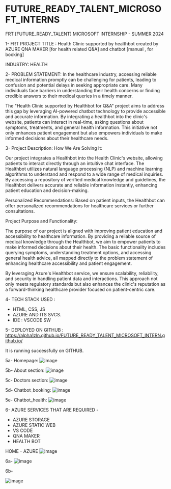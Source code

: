 # FUTURE_READY_TALENT_MICROSOFT_INTERNS
FRT [FUTURE_READY_TALENT] MICROSOFT INTERNSHIP - SUMMER 2024

1- FRT PROJECT TITLE : 
Health Clinic supported by healthbot created by AZURE QNA MAKER [for health related Q&A] and chatbot [manual , for booking]

INDUSTRY: HEALTH


2-
PROBLEM STATEMENT:
In the healthcare industry, accessing reliable medical information promptly can be challenging for patients, leading to confusion and potential delays in seeking appropriate care. Many individuals face barriers in understanding their health concerns or finding credible answers to their medical queries in a timely manner.

The "Health Clinic supported by Healthbot for Q&A" project aims to address this gap by leveraging AI-powered chatbot technology to provide accessible and accurate information. By integrating a healthbot into the clinic's website, patients can interact in real-time, asking questions about symptoms, treatments, and general health information. This initiative not only enhances patient engagement but also empowers individuals to make informed decisions about their healthcare needs.




3-
Project Description:
How We Are Solving It:

Our project integrates a Healthbot into the Health Clinic's website, allowing patients to interact directly through an intuitive chat interface. The Healthbot utilizes natural language processing (NLP) and machine learning algorithms to understand and respond to a wide range of medical inquiries. By accessing a repository of verified medical knowledge and guidelines, the Healthbot delivers accurate and reliable information instantly, enhancing patient education and decision-making.

Personalized Recommendations: Based on patient inputs, the Healthbot can offer personalized recommendations for healthcare services or further consultations.


Project Purpose and Functionality:

The purpose of our project is aligned with improving patient education and accessibility to healthcare information. By providing a reliable source of medical knowledge through the Healthbot, we aim to empower patients to make informed decisions about their health. The basic functionality includes querying symptoms, understanding treatment options, and accessing general health advice, all mapped directly to the problem statement of enhancing healthcare accessibility and patient engagement.

By leveraging Azure's Healthbot service, we ensure scalability, reliability, and security in handling patient data and interactions. This approach not only meets regulatory standards but also enhances the clinic's reputation as a forward-thinking healthcare provider focused on patient-centric care.




4- TECH STACK USED : 
  - HTML, CSS, JS
  - AZURE AND ITS SVCS.
  - IDE : VSCODE SW



5-
DEPLOYED ON GITHUB : 
https://alpha1zln.github.io/FUTURE_READY_TALENT_MICROSOFT_INTERN.github.io/

It is running successfully on GITHUB.

5a- Homepage:
![image](https://github.com/Alpha1zln/FUTURE_READY_TALENT_MICROSOFT_INTERN.github.io/assets/98889077/028436ba-5b5b-4ab8-bbd2-16ba5419003b)

5b- About section:
![image](https://github.com/Alpha1zln/FUTURE_READY_TALENT_MICROSOFT_INTERN.github.io/assets/98889077/c34a2610-3386-4ef7-af46-07128bf9ed66)

5c- Doctors section:
![image](https://github.com/Alpha1zln/FUTURE_READY_TALENT_MICROSOFT_INTERN.github.io/assets/98889077/6ac6686a-5f03-4163-8a03-ace1b4f1eae7)

5d- Chatbot_booking: 
![image](https://github.com/Alpha1zln/FUTURE_READY_TALENT_MICROSOFT_INTERN.github.io/assets/98889077/39bc7b78-ed4f-46be-9777-58f513659372)

5e- Chatbot_health:
![image](https://github.com/Alpha1zln/FUTURE_READY_TALENT_MICROSOFT_INTERN.github.io/assets/98889077/5022d4a4-84c0-465d-a409-7de8b451b94c)


6-
AZURE SERVICES THAT ARE REQUIRED - 
  - AZURE STORAGE
  - AZURE STATIC WEB
  - VS CODE
  - QNA MAKER
  - HEALTH BOT

HOME - AZURE
![image](https://github.com/Alpha1zln/FUTURE_READY_TALENT_MICROSOFT_INTERN.github.io/assets/98889077/f4a0c0c2-539a-4869-87df-5231d1052faf)

6a-
![image](https://github.com/Alpha1zln/FUTURE_READY_TALENT_MICROSOFT_INTERN.github.io/assets/98889077/f164b69c-d043-425b-b25a-415a3ae32ff2)

6b- 

![image](https://github.com/Alpha1zln/FUTURE_READY_TALENT_MICROSOFT_INTERN.github.io/assets/98889077/b63d4bec-d8ca-423b-95fc-676b7fe1cbf2)






